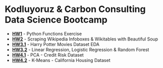 # Kodluyoruz & Carbon Consulting Data Science Bootcamp

- [**HW1**](https://github.com/ebrusakar/Kodluyoruz-and-Carbon-Consulting-Data-Science-Bootcamp/blob/main/HW1.ipynb) - Python Functions Exercise 
- [**HW2**](https://github.com/ebrusakar/Kodluyoruz-and-Carbon-Consulting-Data-Science-Bootcamp/blob/main/Turkish%20Tv%20Series%20Dataset.ipynb) - Scraping Wikipedia Infoboxes & Wikitables with Beautiful Soup 
- [**HW3.1**](https://github.com/ebrusakar/Kodluyoruz-and-Carbon-Consulting-Data-Science-Bootcamp/blob/main/harry-potter-movies-dataset-eda.ipynb) - Harry Potter Movies Dataset EDA
- [**HW3.2**](https://github.com/ebrusakar/Kodluyoruz-and-Carbon-Consulting-Data-Science-Bootcamp/blob/main/linear-reg-logistic-reg-random-forest.ipynb) - Linear Regression, Logistic Regression & Random Forest
- [**HW4.1**](https://github.com/ebrusakar/Kodluyoruz-and-Carbon-Consulting-Data-Science-Bootcamp/blob/main/HW3/PCA%20-%20Credit%20Risk%20Dataset.ipynb) - PCA - Credit Risk Dataset
- [**HW4.2**](https://github.com/ebrusakar/Kodluyoruz-and-Carbon-Consulting-Data-Science-Bootcamp/blob/main/HW3/K-Means%20-%20California%20Housing%20Dataset.ipynb) - K-Means - California Housing Dataset
